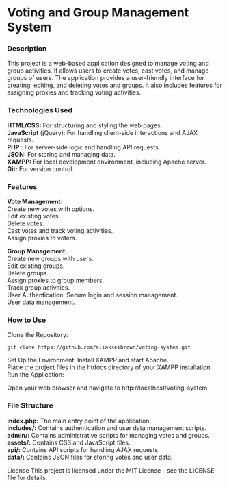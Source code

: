 # Voting and Group Management System
### Description 
This project is a web-based application designed to manage voting and group activities. It allows users to create votes, cast votes, and manage groups of users. The application provides a user-friendly interface for creating, editing, and deleting votes and groups. It also includes features for assigning proxies and tracking voting activities.

### Technologies Used
**HTML/CSS:** For structuring and styling the web pages.\
**JavaScript** (jQuery): For handling client-side interactions and AJAX requests.\
**PHP** : For server-side logic and handling API requests.\
**JSON:** For storing and managing data.\
**XAMPP:** For local development environment, including Apache server.\
**Git:** For version control.

### Features
**Vote Management:**\
Create new votes with options.\
Edit existing votes.\
Delete votes.\
Cast votes and track voting activities.\
Assign proxies to voters.

**Group Management:**\
Create new groups with users.\
Edit existing groups. \
Delete groups.\
Assign proxies to group members.\
Track group activities.\
User Authentication:
Secure login and session management.\
User data management.

### How to Use
Clone the Repository:
```console
git clone https://github.com/aliakseibrown/voting-system.git
```

Set Up the Environment:
Install XAMPP and start Apache.\
Place the project files in the htdocs directory of your XAMPP installation.\
Run the Application:

Open your web browser and navigate to http://localhost/voting-system.

### File Structure
**index.php:** The main entry point of the application.\
**includes/:** Contains authentication and user data management scripts.\
**admin/:** Contains administrative scripts for managing votes and groups.\
**assets/:** Contains CSS and JavaScript files.\
**api/:** Contains API scripts for handling AJAX requests.\
**data/:** Contains JSON files for storing votes and user data.

License
This project is licensed under the MIT License - see the LICENSE file for details.
